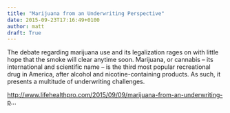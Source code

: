 ```yaml
---
title: "Marijuana from an Underwriting Perspective"
date: 2015-09-23T17:16:49+0100
author: matt
draft: True
---
```

The debate regarding marijuana use and its legalization rages on with little hope that the smoke will clear anytime soon. Marijuana, or cannabis – its international and scientific name – is the third most popular recreational drug in America, after alcohol and nicotine-containing products. As such, it presents a multitude of underwriting challenges.

http://www.lifehealthpro.com/2015/09/09/marijuana-from-an-underwriting-p...
